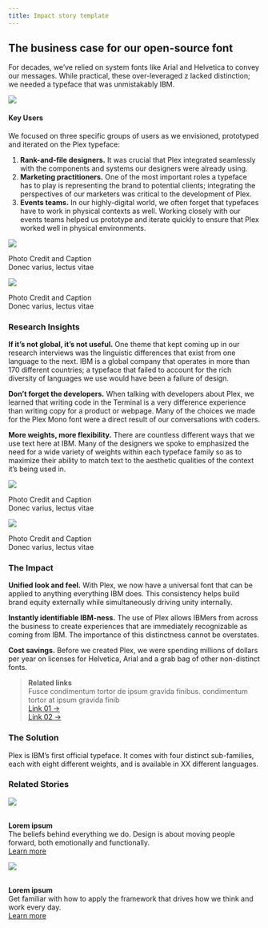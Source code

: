 ```yaml
---
title: Impact story template
---
```


<grid>
<column lg="5" offset_lg="4">

## **The business case for our open-source font**

</column>
<column lg="7" offset_lg="4">

<p size="xl">For decades, we’ve relied on system
fonts like Arial and Helvetica to convey
our messages. While practical, these over-leveraged z lacked distinction; we needed a typeface that was unmistakably IBM.</p>

<icon name="ArrowDown32"></icon>

</column>
</grid>
<grid>
<column lg="16">

<img src="https://via.placeholder.com/1500x600.png/e7e7e7/e7e7e7"/>

</column>
</grid>
<grid>
<column lg="7" offset_lg="4">

#### Key Users

<p size="xl">We focused on three specific groups of users as we envisioned, prototyped and iterated on the Plex typeface:</p>

1. **Rank-and-file designers.** It was crucial that Plex integrated seamlessly with the components and systems our designers were already using.
2. **Marketing practitioners.** One of the most important roles a typeface has to play is representing the brand to potential clients; integrating the perspectives of our marketers was critical to the development of Plex.
3. **Events teams.** In our highly-digital world, we often forget that typefaces have to work in physical contexts as well. Working closely with our events teams helped us prototype and iterate quickly to ensure that Plex worked well in physical environments.

</column>
<column lg="8" offset_lg="4">

<img src="https://via.placeholder.com/800x500.png/e7e7e7/e7e7e7">
<p size="sm">Photo Credit and Caption<br>Donec varius, lectus vitae </p>

</column>
<column lg="4">

<img src="https://via.placeholder.com/800.png/e7e7e7/e7e7e7">
<p size="sm">Photo Credit and Caption<br>Donec varius, lectus vitae </p>

</column>
</grid>
<grid>
<column lg="7" offset_lg="4">

### Research Insights

**If it’s not global, it’s not useful.** One theme that kept coming up in our research interviews was the linguistic differences that exist from one language to the next. IBM is a global company that operates in more than 170 different countries; a typeface that failed to account for the rich diversity of languages we use would have been a failure of design.

**Don’t forget the developers.** When talking with developers about Plex, we learned that writing code in the Terminal is a very difference experience than writing copy for a product or webpage. Many of the choices we made for the Plex Mono font were a direct result of our conversations with coders.

**More weights, more flexibility.** There are countless different ways that we use text here at IBM. Many of the designers we spoke to emphasized the need for a wide variety of weights within each typeface family so as to maximize their ability to match text to the aesthetic qualities of the context it’s being used in.

</column>
<column lg="4" offset_lg="4">

<img src="https://via.placeholder.com/800x400.png/e7e7e7/e7e7e7">
<p size="sm">Photo Credit and Caption<br>Donec varius, lectus vitae </p>

</column>
<column lg="6">

<img src="https://via.placeholder.com/800x600.png/e7e7e7/e7e7e7">
<p size="sm">Photo Credit and Caption<br>Donec varius, lectus vitae </p>

</column>
</grid>
</grid>
<grid>
<column lg="12" offset_lg="4">

### The Impact

</column>
<column lg="7" offset_lg="4">

**Unified look and feel.** With Plex, we now have a universal font that can
be applied to anything everything IBM does. This consistency helps build brand equity externally while simultaneously driving unity internally.

**Instantly identifiable IBM-ness.** The use of Plex allows IBMers from across the business to create experiences that are immediately recognizable as coming from IBM. The importance of this distinctness cannot be overstates.

**Cost savings.** Before we created Plex, we were spending millions of dollars per year on licenses for Helvetica, Arial and a grab bag of other non-distinct fonts.

</column>
<column lg="3">

> **Related links**  
> Fusce condimentum tortor de ipsum gravida finibus. condimentum tortor at ipsum gravida finib  
> [Link 01 →](#)  
> [Link 02 →](#)

</column>
</grid>
<grid>
<column lg="7" offset_lg="4">

### The Solution

Plex is IBM’s first official typeface. It comes with four distinct sub-families, each with eight different weights, and is available in XX different languages.

</column>
</grid>
<grid background="white">
<column lg="8">

### Related Stories

</column>
<column lg="4">

<img src="https://via.placeholder.com/290x150.png/e7e7e7/e7e7e7">

<p size="sm"><br><strong>Lorem ipsum</strong><br>
The beliefs behind everything we do. Design is about moving people forward, both emotionally and functionally.<br>
<a href="#">Learn more</a></p>

</column>
<column lg="4">

<img src="https://via.placeholder.com/290x150.png/e7e7e7/e7e7e7">

<p size="sm"><br><strong>Lorem ipsum</strong><br>
Get familiar with how to apply the framework that drives how we think and work every day. <br><a href="#">Learn more</a></p>

</column>
</grid>
